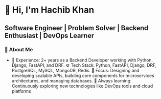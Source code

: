 # 👋 Hi, I'm Hachib Khan
## Software Engineer | Problem Solver | Backend Enthusiast | DevOps Learner

### 🚀 About Me
* 🔧 Experience: 2+ years as a Backend Developer working with Python, Django, FastAPI, and DRF.
⚙️ Tech Stack: Python, FastAPI, Django, DRF, PostgreSQL, MySQL, MongoDB, Redis.
🎯 Focus: Designing and developing scalable APIs, building core components for microservices architectures, and managing databases.
🌱 Always learning: Continuously exploring new technologies like DevOps tools and cloud platforms

<!--
**hachibkhan19/hachibkhan19** is a ✨ _special_ ✨ repository because its `README.md` (this file) appears on your GitHub profile.

Here are some ideas to get you started:

- 🔭 I’m currently working on ...
- 🌱 I’m currently learning ...
- 👯 I’m looking to collaborate on ...
- 🤔 I’m looking for help with ...
- 💬 Ask me about ...
- 📫 How to reach me: ...
- 😄 Pronouns: ...
- ⚡ Fun fact: ...
-->
